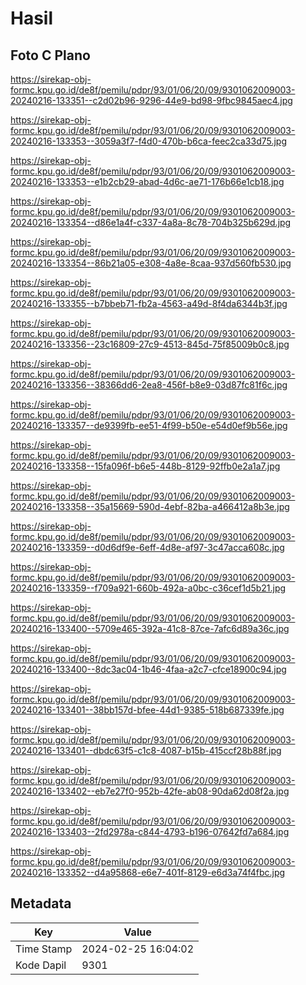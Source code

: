 # Hasil

## Foto C Plano

https://sirekap-obj-formc.kpu.go.id/de8f/pemilu/pdpr/93/01/06/20/09/9301062009003-20240216-133351--c2d02b96-9296-44e9-bd98-9fbc9845aec4.jpg

https://sirekap-obj-formc.kpu.go.id/de8f/pemilu/pdpr/93/01/06/20/09/9301062009003-20240216-133353--3059a3f7-f4d0-470b-b6ca-feec2ca33d75.jpg

https://sirekap-obj-formc.kpu.go.id/de8f/pemilu/pdpr/93/01/06/20/09/9301062009003-20240216-133353--e1b2cb29-abad-4d6c-ae71-176b66e1cb18.jpg

https://sirekap-obj-formc.kpu.go.id/de8f/pemilu/pdpr/93/01/06/20/09/9301062009003-20240216-133354--d86e1a4f-c337-4a8a-8c78-704b325b629d.jpg

https://sirekap-obj-formc.kpu.go.id/de8f/pemilu/pdpr/93/01/06/20/09/9301062009003-20240216-133354--86b21a05-e308-4a8e-8caa-937d560fb530.jpg

https://sirekap-obj-formc.kpu.go.id/de8f/pemilu/pdpr/93/01/06/20/09/9301062009003-20240216-133355--b7bbeb71-fb2a-4563-a49d-8f4da6344b3f.jpg

https://sirekap-obj-formc.kpu.go.id/de8f/pemilu/pdpr/93/01/06/20/09/9301062009003-20240216-133356--23c16809-27c9-4513-845d-75f85009b0c8.jpg

https://sirekap-obj-formc.kpu.go.id/de8f/pemilu/pdpr/93/01/06/20/09/9301062009003-20240216-133356--38366dd6-2ea8-456f-b8e9-03d87fc81f6c.jpg

https://sirekap-obj-formc.kpu.go.id/de8f/pemilu/pdpr/93/01/06/20/09/9301062009003-20240216-133357--de9399fb-ee51-4f99-b50e-e54d0ef9b56e.jpg

https://sirekap-obj-formc.kpu.go.id/de8f/pemilu/pdpr/93/01/06/20/09/9301062009003-20240216-133358--15fa096f-b6e5-448b-8129-92ffb0e2a1a7.jpg

https://sirekap-obj-formc.kpu.go.id/de8f/pemilu/pdpr/93/01/06/20/09/9301062009003-20240216-133358--35a15669-590d-4ebf-82ba-a466412a8b3e.jpg

https://sirekap-obj-formc.kpu.go.id/de8f/pemilu/pdpr/93/01/06/20/09/9301062009003-20240216-133359--d0d6df9e-6eff-4d8e-af97-3c47acca608c.jpg

https://sirekap-obj-formc.kpu.go.id/de8f/pemilu/pdpr/93/01/06/20/09/9301062009003-20240216-133359--f709a921-660b-492a-a0bc-c36cef1d5b21.jpg

https://sirekap-obj-formc.kpu.go.id/de8f/pemilu/pdpr/93/01/06/20/09/9301062009003-20240216-133400--5709e465-392a-41c8-87ce-7afc6d89a36c.jpg

https://sirekap-obj-formc.kpu.go.id/de8f/pemilu/pdpr/93/01/06/20/09/9301062009003-20240216-133400--8dc3ac04-1b46-4faa-a2c7-cfce18900c94.jpg

https://sirekap-obj-formc.kpu.go.id/de8f/pemilu/pdpr/93/01/06/20/09/9301062009003-20240216-133401--38bb157d-bfee-44d1-9385-518b687339fe.jpg

https://sirekap-obj-formc.kpu.go.id/de8f/pemilu/pdpr/93/01/06/20/09/9301062009003-20240216-133401--dbdc63f5-c1c8-4087-b15b-415ccf28b88f.jpg

https://sirekap-obj-formc.kpu.go.id/de8f/pemilu/pdpr/93/01/06/20/09/9301062009003-20240216-133402--eb7e27f0-952b-42fe-ab08-90da62d08f2a.jpg

https://sirekap-obj-formc.kpu.go.id/de8f/pemilu/pdpr/93/01/06/20/09/9301062009003-20240216-133403--2fd2978a-c844-4793-b196-07642fd7a684.jpg

https://sirekap-obj-formc.kpu.go.id/de8f/pemilu/pdpr/93/01/06/20/09/9301062009003-20240216-133352--d4a95868-e6e7-401f-8129-e6d3a74f4fbc.jpg


## Metadata

| Key        | Value               |
| ---------- | ------------------- |
| Time Stamp | 2024-02-25 16:04:02 |
| Kode Dapil | 9301                |



